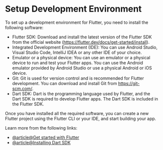 # Setup Development Environment

To set up a development environment for Flutter, you need to install the following software:

- Flutter SDK: Download and install the latest version of the Flutter SDK from the official website (https://flutter.dev/docs/get-started/install).
- Integrated Development Environment (IDE): You can use Android Studio, Visual Studio Code, IntelliJ IDEA or any other IDE of your choice.
- Emulator or a physical device: You can use an emulator or a physical device to run and test your Flutter apps. You can use the Android emulator provided by Android Studio or use a physical Android or iOS device.
- Git: Git is used for version control and is recommended for Flutter development. You can download and install Git from https://git-scm.com/.
- Dart SDK: Dart is the programming language used by Flutter, and the Dart SDK is required to develop Flutter apps. The Dart SDK is included in the Flutter SDK.

Once you have installed all the required software, you can create a new Flutter project using the Flutter CLI or your IDE, and start building your app.

Learn more from the following links:

- [@article@Get started with Flutter](https://docs.flutter.dev/get-started/install)
- [@article@Installing Dart SDK](https://dart.dev/get-dart)
